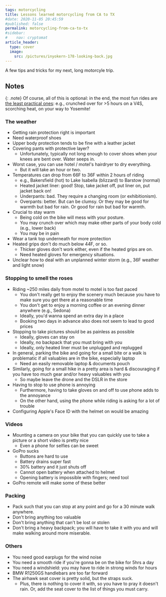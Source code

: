 ```yaml
---
tags: motorcycling
title: Lessons learned motorcycling from CA to TX
#date: 2020-11-05 20:45:59
#published: false
permalink: motorcycling-from-ca-to-tx
#sidebar:
#    nav: cryptomat
article_header:
  type: cover
  image:
    src: /pictures/inyokern-178-looking-back.jpg
---
```


A few tips and tricks for my next, long motorcyle trip.

<!--more-->

## Notes

{: .note}
Of course, all of this is optional: in the end, the most fun rides are [the least practical ones](https://www.youtube.com/watch?v=X-WgGh9lvx4): e.g., crunched over for >5 hours on a V4S, scorching heat, on your way to Yosemite!

### The weather

 - Getting rain protection right is important
 - Need waterproof shoes
 - Upper body protection tends to be fine with a leather jacket
 - Covering pants with protective layer?
    + Unfortunately, typically not long enough to cover shoes when your knees are bent over. Water seeps in.
 - Worst case, you can use hotel / motel's hairdryer to dry everything. 
    + But it will take an hour or two.
 - Temperatures can drop from 66F to 36F within 2 hours of riding
	- e.g., Bakersfield (hot) to Lake Isabella (blizzard) to Barstow (normal)
	- Heated jacket liner: good! Stop, take jacket off, put liner on, put jacket back on!
    - Underpants: bad. They require a changing room (or exhibitionism).
    - Overpants: better. But can be clumsy. Or they may be good for warmth but bad for rain. Or good for rain but bad for warmth.
 - Crucial to stay warm
	- Being cold on the bike will mess with your posture.
 	+ You may crunch over which may make other parts of your body cold (e.g., lower back)
    - You may be in pain
 - Wear a tank top underneath for more protection
 - Heated grips don't do much below 44F, or so. 
    + Thicker gloves don't work either, even if the heated grips are on.
    + Need heated gloves for emergency situations.
 - Unclear how to deal with an unplanned winter storm (e.g., 36F weather and light snow)

### Stopping to smell the roses

 - Riding ~250 miles daily from motel to motel is too fast paced
    + You don't really get to enjoy the scenery much because you have to make sure you get there at a reasonable time
    - You don't get to enjoy a morning coffee or an evening dinner anywhere (e.g., Sedona)
    - Ideally, you'd wanna spend an extra day in a place
    - Booking two days in advance also does not seem to lead to good prices
 - Stopping to take pictures should be as painless as possible
    + Ideally, gloves can stay on
    + Ideally, no backpack that you must bring with you
    - Ideally, only heated liner must be unplugged and replugged
 - In general, parking the bike and going for a small bite or a walk is problematic if all valuables are in the bike, especially laptop
    + Need an easily removable laptop & documents pouch
 - Similarly, going for a small hike in a pretty area is hard & discouraging if you have too much gear and/or heavy valuables with you
	+ So maybe leave the drone and the DSLR in the store
 - Having to stop to use phone is annoying
	+ Furthermore, having to take gloves on and off to use phone adds to the annoyance
	+ On the other hand, using the phone while riding is asking for a lot of trouble
 - Configuring Apple's Face ID with the helmet on would be amazing

### Videos

 - Mounting a camera on your bike that you can quickly use to take a picture or a short video is pretty nice
	+ Even a phone for selfies can be sweet
 - GoPro sucks
    + Buttons are hard to use
    + Battery drains super fast
    + 30% battery and it just shuts off
    - Cannot open battery when attached to helmet
    - Opening battery is impossible with fingers; need tool
 - GoPro remote will make some of these better

### Packing

 - Pack such that you can stop at any point and go for a 30 minute walk anywhere.
 - Don't bring anything too valuable
 - Don't bring anything that can't be lost or stolen
 - Don't bring a heavy backpack; you will have to take it with you and will make walking around more miserable.

### Others

 - You need good earplugs for the wind noise
 - You need a smooth ride if you're gonna be on the bike for 5hrs a day
 - You need a windshield: you may have to ride in strong winds for hours
 - BMW R1250GS handlebars are too far forward
 - The airhawk seat cover is pretty solid, but the straps suck.
	+ Plus, there is nothing to cover it with, so you have to pray it doesn't rain. Or, add the seat cover to the list of things you must carry.
